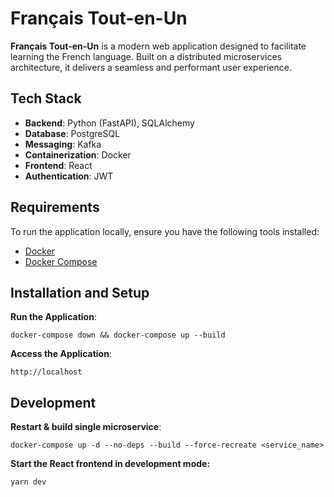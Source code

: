 # Français Tout-en-Un

**Français Tout-en-Un** is a modern web application designed to facilitate learning the French language. Built on a distributed microservices architecture, it delivers a seamless and performant user experience.

## Tech Stack
- **Backend**: Python (FastAPI), SQLAlchemy
- **Database**: PostgreSQL
- **Messaging**: Kafka
- **Containerization**: Docker
- **Frontend**: React
- **Authentication**: JWT

## Requirements
To run the application locally, ensure you have the following tools installed:
- [Docker](https://www.docker.com/get-started)
- [Docker Compose](https://docs.docker.com/compose/install/)

## Installation and Setup

**Run the Application**:
   
```
docker-compose down && docker-compose up --build
```

**Access the Application**:
```
http://localhost
```

## Development
**Restart & build single microservice**:
```
docker-compose up -d --no-deps --build --force-recreate <service_name>
```
**Start the React frontend in development mode:**
```
yarn dev
```